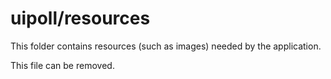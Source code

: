 # uipoll/resources

This folder contains resources (such as images) needed by the application. 

This file can be removed.
